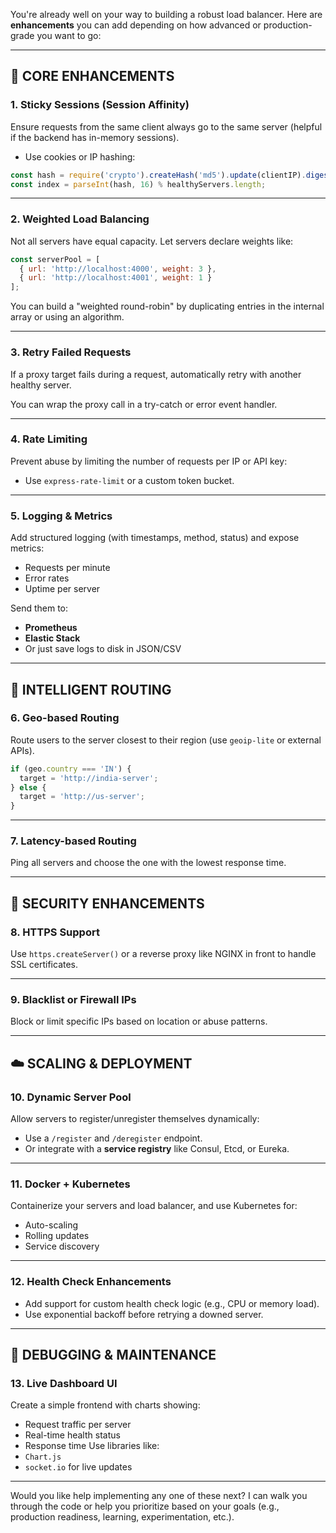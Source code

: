 You're already well on your way to building a robust load balancer. Here are **enhancements** you can add depending on how advanced or production-grade you want to go:

---

## 🧱 CORE ENHANCEMENTS

### 1. **Sticky Sessions (Session Affinity)**

Ensure requests from the same client always go to the same server (helpful if the backend has in-memory sessions).

* Use cookies or IP hashing:

```js
const hash = require('crypto').createHash('md5').update(clientIP).digest('hex');
const index = parseInt(hash, 16) % healthyServers.length;
```

---

### 2. **Weighted Load Balancing**

Not all servers have equal capacity. Let servers declare weights like:

```js
const serverPool = [
  { url: 'http://localhost:4000', weight: 3 },
  { url: 'http://localhost:4001', weight: 1 }
];
```

You can build a "weighted round-robin" by duplicating entries in the internal array or using an algorithm.

---

### 3. **Retry Failed Requests**

If a proxy target fails during a request, automatically retry with another healthy server.

You can wrap the proxy call in a try-catch or error event handler.

---

### 4. **Rate Limiting**

Prevent abuse by limiting the number of requests per IP or API key:

* Use `express-rate-limit` or a custom token bucket.

---

### 5. **Logging & Metrics**

Add structured logging (with timestamps, method, status) and expose metrics:

* Requests per minute
* Error rates
* Uptime per server

Send them to:

* **Prometheus**
* **Elastic Stack**
* Or just save logs to disk in JSON/CSV

---

## 🧠 INTELLIGENT ROUTING

### 6. **Geo-based Routing**

Route users to the server closest to their region (use `geoip-lite` or external APIs).

```js
if (geo.country === 'IN') {
  target = 'http://india-server';
} else {
  target = 'http://us-server';
}
```

---

### 7. **Latency-based Routing**

Ping all servers and choose the one with the lowest response time.

---

## 🔐 SECURITY ENHANCEMENTS

### 8. **HTTPS Support**

Use `https.createServer()` or a reverse proxy like NGINX in front to handle SSL certificates.

---

### 9. **Blacklist or Firewall IPs**

Block or limit specific IPs based on location or abuse patterns.

---

## ☁️ SCALING & DEPLOYMENT

### 10. **Dynamic Server Pool**

Allow servers to register/unregister themselves dynamically:

* Use a `/register` and `/deregister` endpoint.
* Or integrate with a **service registry** like Consul, Etcd, or Eureka.

---

### 11. **Docker + Kubernetes**

Containerize your servers and load balancer, and use Kubernetes for:

* Auto-scaling
* Rolling updates
* Service discovery

---

### 12. **Health Check Enhancements**

* Add support for custom health check logic (e.g., CPU or memory load).
* Use exponential backoff before retrying a downed server.

---

## 🧪 DEBUGGING & MAINTENANCE

### 13. **Live Dashboard UI**

Create a simple frontend with charts showing:

* Request traffic per server
* Real-time health status
* Response time
  Use libraries like:
* `Chart.js`
* `socket.io` for live updates

---

Would you like help implementing any one of these next? I can walk you through the code or help you prioritize based on your goals (e.g., production readiness, learning, experimentation, etc.).
